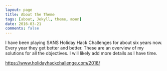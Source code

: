 ```yaml
---
layout: page
title: About the Theme
tags: [about, Jekyll, theme, moon]
date: 2016-03-21
comments: false
---
```

I have been playing SANS Holiday Hack Challenges for about six years now.  Every year they get better and better.  These are an overview of my solutions for all the objectives.  I will likely add more details as I have time. 

https://www.holidayhackchallenge.com/2018/
